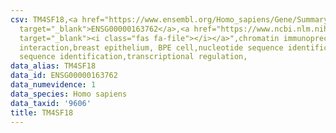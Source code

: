 ```yaml
---
csv: TM4SF18,<a href="https://www.ensembl.org/Homo_sapiens/Gene/Summary?db=core;g=ENSG00000163762"
  target="_blank">ENSG00000163762</a>,<a href="https://www.ncbi.nlm.nih.gov/pubmed/22863008"
  target="_blank"><i class="fas fa-file"></i></a>",chromatin immunoprecipitation assay,direct
  interaction,breast epithelium, BPE cell,nucleotide sequence identification,nucleotide
  sequence identification,transcriptional regulation,
data_alias: TM4SF18
data_id: ENSG00000163762
data_numevidence: 1
data_species: Homo sapiens
data_taxid: '9606'
title: TM4SF18
---
```

